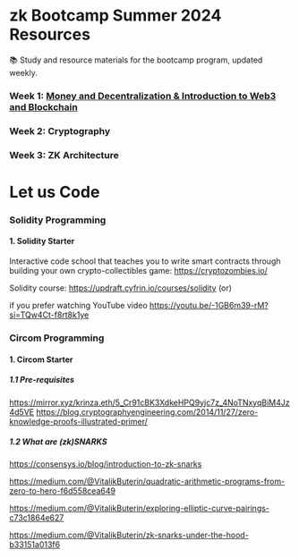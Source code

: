 # zk Bootcamp Summer 2024 Resources
📚 Study and resource materials for the bootcamp program, updated weekly.

### Week 1: [Money and Decentralization & Introduction to Web3 and Blockchain](https://github.com/zkMonk/zk-bootcamp-2024-resources/tree/main/week1)

### Week 2: Cryptography

### Week 3: ZK Architecture











# Let us Code

### Solidity Programming

#### 1. Solidity Starter

   Interactive code school that teaches you to write smart contracts through building your own crypto-collectibles game: https://cryptozombies.io/

   Solidity course: https://updraft.cyfrin.io/courses/solidity  (or)

   if you prefer watching YouTube video https://youtu.be/-1GB6m39-rM?si=TQw4Ct-f8rt8k1ye

### Circom Programming

#### 1. Circom Starter

##### 1.1 Pre-requisites
   https://mirror.xyz/krinza.eth/5_Cr91cBK3XdkeHPQ9yjc7z_4NoTNxyqBiM4Jz4d5VE
   https://blog.cryptographyengineering.com/2014/11/27/zero-knowledge-proofs-illustrated-primer/
##### 1.2 What are (zk)SNARKS
   https://consensys.io/blog/introduction-to-zk-snarks

   https://medium.com/@VitalikButerin/quadratic-arithmetic-programs-from-zero-to-hero-f6d558cea649

   https://medium.com/@VitalikButerin/exploring-elliptic-curve-pairings-c73c1864e627

   https://medium.com/@VitalikButerin/zk-snarks-under-the-hood-b33151a013f6  

